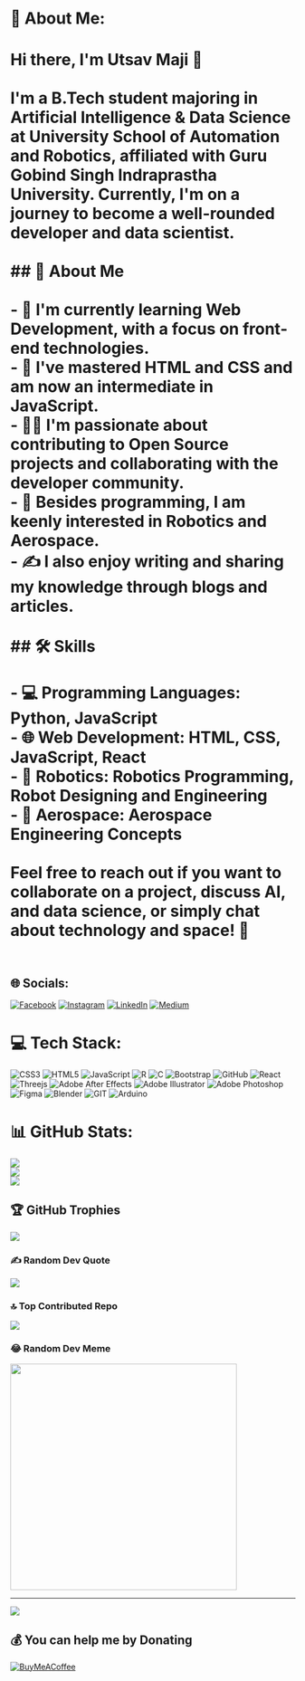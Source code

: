 # 💫 About Me:
# Hi there, I'm Utsav Maji 👋<br><br>I'm a B.Tech student majoring in Artificial Intelligence & Data Science at University School of Automation and Robotics, affiliated with Guru Gobind Singh Indraprastha University. Currently, I'm on a journey to become a well-rounded developer and data scientist.<br><br>## 🚀 About Me<br><br>- 🔭 I'm currently learning Web Development, with a focus on front-end technologies.<br>- 🌱 I've mastered HTML and CSS and am now an intermediate in JavaScript.<br>- 👯‍♂️ I'm passionate about contributing to Open Source projects and collaborating with the developer community.<br>- 🤖 Besides programming, I am keenly interested in Robotics and Aerospace.<br>- ✍️ I also enjoy writing and sharing my knowledge through blogs and articles.<br><br>## 🛠️ Skills<br><br>- 💻 Programming Languages: Python, JavaScript<br>- 🌐 Web Development: HTML, CSS, JavaScript, React<br>- 🤖 Robotics: Robotics Programming, Robot Designing and Engineering<br>- 🚀 Aerospace: Aerospace Engineering Concepts<br><br>Feel free to reach out if you want to collaborate on a project, discuss AI, and data science, or simply chat about technology and space! 🌌<br><br>


## 🌐 Socials:
[![Facebook](https://img.shields.io/badge/Facebook-%231877F2.svg?logo=Facebook&logoColor=white)](https://facebook.com/utsav.maji.5) [![Instagram](https://img.shields.io/badge/Instagram-%23E4405F.svg?logo=Instagram&logoColor=white)](https://instagram.com/utsavmaji) [![LinkedIn](https://img.shields.io/badge/LinkedIn-%230077B5.svg?logo=linkedin&logoColor=white)](https://linkedin.com/in/utsav-maji) [![Medium](https://img.shields.io/badge/Medium-12100E?logo=medium&logoColor=white)](https://medium.com/@@mutsav) 

# 💻 Tech Stack:
![CSS3](https://img.shields.io/badge/css3-%231572B6.svg?style=for-the-badge&logo=css3&logoColor=white) ![HTML5](https://img.shields.io/badge/html5-%23E34F26.svg?style=for-the-badge&logo=html5&logoColor=white) ![JavaScript](https://img.shields.io/badge/javascript-%23323330.svg?style=for-the-badge&logo=javascript&logoColor=%23F7DF1E) ![R](https://img.shields.io/badge/r-%23276DC3.svg?style=for-the-badge&logo=r&logoColor=white) ![C](https://img.shields.io/badge/c-%2300599C.svg?style=for-the-badge&logo=c&logoColor=white) ![Bootstrap](https://img.shields.io/badge/bootstrap-%23563D7C.svg?style=for-the-badge&logo=bootstrap&logoColor=white) ![GitHub](https://img.shields.io/badge/GitHub-%23121011.svg?style=for-the-badge&logo=github&logoColor=white) ![React](https://img.shields.io/badge/react-%2320232a.svg?style=for-the-badge&logo=react&logoColor=%2361DAFB) ![Threejs](https://img.shields.io/badge/threejs-black?style=for-the-badge&logo=three.js&logoColor=white) ![Adobe After Effects](https://img.shields.io/badge/Adobe%20After%20Effects-9999FF.svg?style=for-the-badge&logo=Adobe%20After%20Effects&logoColor=white) ![Adobe Illustrator](https://img.shields.io/badge/adobeillustrator-%23FF9A00.svg?style=for-the-badge&logo=adobeillustrator&logoColor=white) ![Adobe Photoshop](https://img.shields.io/badge/adobephotoshop-%2331A8FF.svg?style=for-the-badge&logo=adobephotoshop&logoColor=white) 	![Figma](https://img.shields.io/badge/figma-%23F24E1E.svg?style=for-the-badge&logo=figma&logoColor=white) ![Blender](https://img.shields.io/badge/blender-%23F5792A.svg?style=for-the-badge&logo=blender&logoColor=white) ![GIT](https://img.shields.io/badge/Git-fc6d26?style=for-the-badge&logo=git&logoColor=white) ![Arduino](https://img.shields.io/badge/-Arduino-00979D?style=for-the-badge&logo=Arduino&logoColor=white)
# 📊 GitHub Stats:
![](https://github-readme-stats.vercel.app/api?username=Utsav2505&theme=radical&hide_border=false&include_all_commits=true&count_private=true)<br/>
![](https://github-readme-streak-stats.herokuapp.com/?user=Utsav2505&theme=radical&hide_border=false)<br/>
![](https://github-readme-stats.vercel.app/api/top-langs/?username=Utsav2505&theme=radical&hide_border=false&include_all_commits=true&count_private=true&layout=compact)

## 🏆 GitHub Trophies
![](https://github-profile-trophy.vercel.app/?username=Utsav2505&theme=radical&no-frame=false&no-bg=false&margin-w=4)

### ✍️ Random Dev Quote
![](https://quotes-github-readme.vercel.app/api?type=horizontal&theme=radical)

### 🔝 Top Contributed Repo
![](https://github-contributor-stats.vercel.app/api?username=Utsav2505&limit=5&theme=dark&combine_all_yearly_contributions=true)

### 😂 Random Dev Meme
<img src='https://randommeme-five.vercel.app/' style="height: 400px;"/>

---
[![](https://visitcount.itsvg.in/api?id=Utsav2505&icon=8&color=3)](https://visitcount.itsvg.in)

  ## 💰 You can help me by Donating
  [![BuyMeACoffee](https://img.shields.io/badge/Buy%20Me%20a%20Coffee-ffdd00?style=for-the-badge&logo=buy-me-a-coffee&logoColor=black)](https://buymeacoffee.com/utsav.maji) 

  
<!-- Proudly created with GPRM ( https://gprm.itsvg.in ) -->
